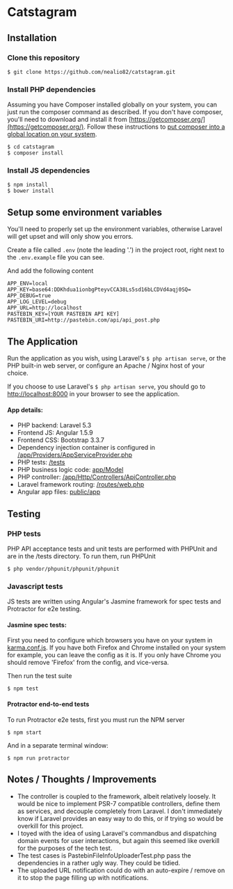 # Catstagram

## Installation

### Clone this repository
    $ git clone https://github.com/nealio82/catstagram.git

### Install PHP dependencies

Assuming you have Composer installed globally on your system, you can just run the composer command as described. If you don't have composer, you'll need to download and install it from [https://getcomposer.org/](https://getcomposer.org/). Follow these instructions to [put composer into a global location on your system]((https://getcomposer.org/doc/00-intro.md#globally)).

    $ cd catstagram
    $ composer install
    
### Install JS dependencies
    $ npm install
    $ bower install
    
## Setup some environment variables
You'll need to properly set up the environment variables, otherwise Laravel will get upset and will only show you errors.

Create a file called `.env` (note the leading '.') in the project root, right next to the `.env.example` file you can see.

And add the following content

    APP_ENV=local
    APP_KEY=base64:DDKhdua1ionbgPteyvCCA38Ls5sd16bLCDVd4aqj0SQ=
    APP_DEBUG=true
    APP_LOG_LEVEL=debug
    APP_URL=http://localhost
    PASTEBIN_KEY=[YOUR PASTEBIN API KEY]
    PASTEBIN_URI=http://pastebin.com/api/api_post.php
    
## The Application

Run the application as you wish, using Laravel's ```$ php artisan serve```, or the PHP built-in web server, or configure an Apache / Nginx host of your choice.

If you choose to use Laravel's ```$ php artisan serve```, you should go to [http://localhost:8000](http://localhost:8000) in your browser to see the application.

#### App details:
- PHP backend: Laravel 5.3
- Frontend JS: Angular 1.5.9
- Frontend CSS: Bootstrap 3.3.7
- Dependency injection container is configured in [/app/Providers/AppServiceProvider.php](/app/Providers/AppServiceProvider.php)
- PHP tests: [/tests](/tests)
- PHP business logic code: [app/Model](app/Model)
- PHP controller: [/app/Http/Controllers/ApiController.php](/app/Http/Controllers/ApiController.php)
- Laravel framework routing: [/routes/web.php](/routes/web.php)
- Angular app files: [public/app](public/app)


## Testing

### PHP tests

PHP API acceptance tests and unit tests are performed with PHPUnit and are in the /tests directory. To run them, run PHPUnit

    $ php vendor/phpunit/phpunit/phpunit
    

### Javascript tests

JS tests are written using Angular's Jasmine framework for spec tests and Protractor for e2e testing.

#### Jasmine spec tests:

First you need to configure which browsers you have on your system in [karma.conf.js](karma.conf.js). If you have both Firefox and Chrome installed on your system for example, you can leave the config as it is. If you only have Chrome you should remove 'Firefox' from the config, and vice-versa.
  
Then run the test suite

    $ npm test
    
#### Protractor end-to-end tests
    
To run Protractor e2e tests, first you must run the NPM server

    $ npm start
    
And in a separate terminal window:

    $ npm run protractor
    
## Notes / Thoughts / Improvements

- The controller is coupled to the framework, albeit relatively loosely. It would be nice to implement PSR-7 compatible controllers, define them as services, and decouple completely from Laravel. I don't immediately know if Laravel provides an easy way to do this, or if trying so would be overkill for this project.
- I toyed with the idea of using Laravel's commandbus and dispatching domain events for user interactions, but again this seemed like overkill for the purposes of the tech test.
- The test cases is PastebinFileInfoUploaderTest.php pass the dependencies in a rather ugly way. They could be tidied.
- The uploaded URL notification could do with an auto-expire / remove on it to stop the page filling up with notifications.